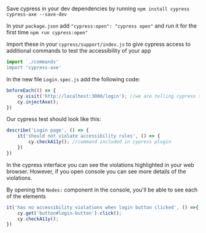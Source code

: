 # []()

<TimeStamp start="0:07" end="1:10">

Save cypress in your dev dependencies by running `npm install cypress cypress-axe --save-dev`

</TimeStamp>

<TimeStamp start="0:22" end="0:27">

 In your `package.json` add `"cypress:open": "cypress open"` and run it for the first time `npm run cypress:open"`

</TimeStamp>

<TimeStamp start="0:50" end="1:00">

Import these in your `cypress/support/index.js` to give cypress access to additional commands to test the accessibility of your app

```jsx 
import `./commands'
import 'cypress-axe'
```

</TimeStamp>

<TimeStamp start="1:05" end="1:20">
 
In the new file `Login.spec.js` add the following code:

```jsx 
beforeEach(() => {
    cy.visit('http://localhost:3000/login'); //we are telling cypress to navigate the exact page
    cy.injectAxe();
})
```

</TimeStamp>

<TimeStamp start="1:25" end="1:20">

Our cypress test should look like this:

```jsx
describe('Login page', () => {
    it('should not violate accessibility rules', () => {
        cy.checkA11y(); //command included in cypress plugin 
    })
})
```

</TimeStamp>

<TimeStamp start="2:17" end="2:26">
 
In the cypress interface you can see the violations highlighted in your web browser. However, if you open console you can see more details of the violations. 

</TimeStamp>

<TimeStamp start="2:45" end="2:51">
 
 By opening the `Nodes:` component in the console, you'll be able to see each of the elements 


</TimeStamp><TimeStamp start="3:00" end="3:07">
 
```jsx 
it('has no accessibility violations when login button clicked', () =>{
    cy.get('button#login-button').click();
    cy.checkA11y();
})
```

</TimeStamp>
